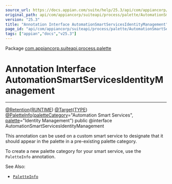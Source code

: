 ```yaml
---
source_url: https://docs.appian.com/suite/help/25.3/api/com/appiancorp/suiteapi/process/palette/AutomationSmartServicesIdentityManagement.html
original_path: api/com/appiancorp/suiteapi/process/palette/AutomationSmartServicesIdentityManagement.html
version: "25.3"
title: "Annotation Interface AutomationSmartServicesIdentityManagement"
page_id: "api/com/appiancorp/suiteapi/process/palette/AutomationSmartServicesIdentityManagement"
tags: ["appian","docs","v25.3"]
---
```



Package [com.appiancorp.suiteapi.process.palette](package-summary.html)

# Annotation Interface AutomationSmartServicesIdentityManagement

* * *

[@Retention](https://docs.oracle.com/en/java/javase/17/docs/api/java.base/java/lang/annotation/Retention.html "class or interface in java.lang.annotation")([RUNTIME](https://docs.oracle.com/en/java/javase/17/docs/api/java.base/java/lang/annotation/RetentionPolicy.html#RUNTIME "class or interface in java.lang.annotation")) [@Target](https://docs.oracle.com/en/java/javase/17/docs/api/java.base/java/lang/annotation/Target.html "class or interface in java.lang.annotation")([TYPE](https://docs.oracle.com/en/java/javase/17/docs/api/java.base/java/lang/annotation/ElementType.html#TYPE "class or interface in java.lang.annotation")) [@PaletteInfo](PaletteInfo.html "annotation interface in com.appiancorp.suiteapi.process.palette")([paletteCategory](PaletteInfo.html#paletteCategory\(\))\="Automation Smart Services", [palette](PaletteInfo.html#palette\(\))\="Identity Management") public @interface AutomationSmartServicesIdentityManagement

This annotation can be used on a custom smart service to designate that it should appear in the palette in a pre-existing palette category.

To create a new palette category for your smart service, use the `PaletteInfo` annotation.

See Also:

-   [`PaletteInfo`](PaletteInfo.html "annotation interface in com.appiancorp.suiteapi.process.palette")